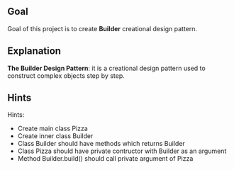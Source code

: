 ## Goal

Goal of this project is to create **Builder** creational design pattern.

## Explanation

**The Builder Design Pattern**: it is a creational design pattern used to construct complex objects step by step. 

## Hints

Hints:
* Create main class Pizza
* Create inner class Builder 
* Class Builder should have methods which returns Builder
* Class Pizza should have private contructor with Builder as an argument
* Method Builder.build() should call private argument of Pizza